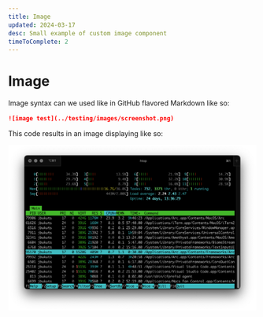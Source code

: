 ```yaml
---
title: Image
updated: 2024-03-17
desc: Small example of custom image component
timeToComplete: 2
---
```


# Image

Image syntax can we used like in GitHub flavored Markdown like so:

```md
![image test](../testing/images/screenshot.png)
```

This code results in an image displaying like so:

![image test](../testing/images/screenshot.png)
